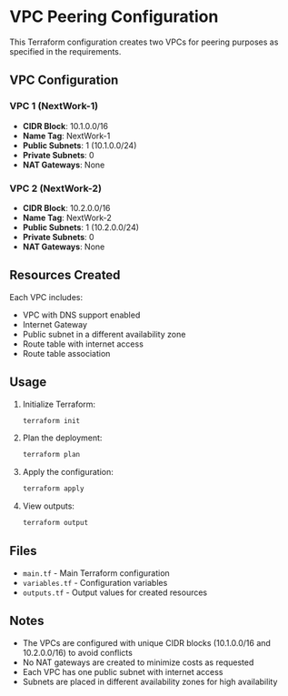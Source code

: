 # VPC Peering Configuration

This Terraform configuration creates two VPCs for peering purposes as specified in the requirements.

## VPC Configuration

### VPC 1 (NextWork-1)
- **CIDR Block**: 10.1.0.0/16
- **Name Tag**: NextWork-1
- **Public Subnets**: 1 (10.1.0.0/24)
- **Private Subnets**: 0
- **NAT Gateways**: None

### VPC 2 (NextWork-2)
- **CIDR Block**: 10.2.0.0/16
- **Name Tag**: NextWork-2
- **Public Subnets**: 1 (10.2.0.0/24)
- **Private Subnets**: 0
- **NAT Gateways**: None

## Resources Created

Each VPC includes:
- VPC with DNS support enabled
- Internet Gateway
- Public subnet in a different availability zone
- Route table with internet access
- Route table association

## Usage

1. Initialize Terraform:
   ```bash
   terraform init
   ```

2. Plan the deployment:
   ```bash
   terraform plan
   ```

3. Apply the configuration:
   ```bash
   terraform apply
   ```

4. View outputs:
   ```bash
   terraform output
   ```

## Files

- `main.tf` - Main Terraform configuration
- `variables.tf` - Configuration variables
- `outputs.tf` - Output values for created resources

## Notes

- The VPCs are configured with unique CIDR blocks (10.1.0.0/16 and 10.2.0.0/16) to avoid conflicts
- No NAT gateways are created to minimize costs as requested
- Each VPC has one public subnet with internet access
- Subnets are placed in different availability zones for high availability

